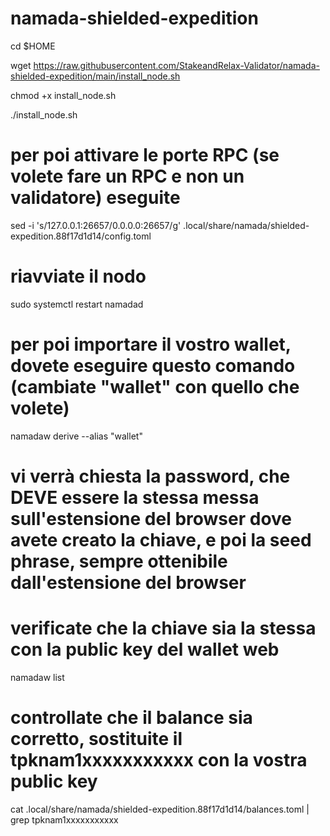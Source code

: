 # namada-shielded-expedition


cd $HOME

wget https://raw.githubusercontent.com/StakeandRelax-Validator/namada-shielded-expedition/main/install_node.sh

chmod +x install_node.sh

./install_node.sh

# per poi attivare le porte RPC (se volete fare un RPC e non un validatore) eseguite

sed -i 's/127.0.0.1:26657/0.0.0.0:26657/g' .local/share/namada/shielded-expedition.88f17d1d14/config.toml

# riavviate il nodo
sudo systemctl restart namadad

# per poi importare il vostro wallet, dovete eseguire questo comando (cambiate "wallet" con quello che volete)
namadaw derive --alias "wallet"
# vi verrà chiesta la password, che DEVE essere la stessa messa sull'estensione del browser dove avete creato la chiave, e poi la seed phrase, sempre ottenibile dall'estensione del browser

# verificate che la chiave sia la stessa con la public key del wallet web
namadaw list

# controllate che il balance sia corretto, sostituite il tpknam1xxxxxxxxxxx con la vostra public key
cat .local/share/namada/shielded-expedition.88f17d1d14/balances.toml | grep tpknam1xxxxxxxxxxx
